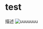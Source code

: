 test
===
描述
![uuuuuuu](https://image.baidu.com/search/detail?ct=503316480&z=0&ipn=d&word=海豹图片&hs=2&pn=0&spn=0&di=48290&pi=0&rn=1&tn=baiduimagedetail&is=0%2C0&ie=utf-8&oe=utf-8&cl=2&lm=-1&cs=3368790148%2C1004599094&os=935516888%2C3557765017&simid=4229330305%2C641619247&adpicid=0&lpn=0&ln=30&fr=ala&fm=&sme=&cg=&bdtype=0&oriquery=海豹图片&objurl=http%3A%2F%2Fpic.zhutou.com%2Fhtml%2FUploadPic%2F2010-6%2F20106642224821.jpg&fromurl=ippr_z2C%24qAzdH3FAzdH3Fr00_z%26e3B562AzdH3F%25Ec%25Ba%25bF%25Em%25Bc%25B0%25E0%25bB%25AE%25Ec%25lB%25BE%25E0%25bl%25b0AzdH3F&gsm=1&islist=&querylist=)
